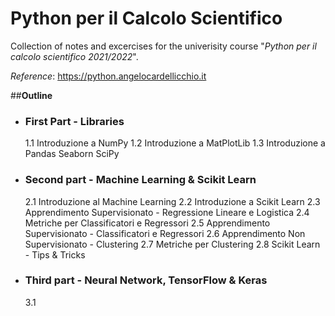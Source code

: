 # **Python per il Calcolo Scientifico**

Collection of notes and excercises for the univerisity course "*Python per il calcolo scientifico 2021/2022*".

*Reference*: 
https://python.angelocardellicchio.it

##**Outline**

- ### **First Part - Libraries**

  1.1 Introduzione a NumPy
  1.2 Introduzione a MatPlotLib
  1.3 Introduzione a Pandas Seaborn SciPy

- ### **Second part - Machine Learning & Scikit Learn**

  2.1 Introduzione al Machine Learning
  2.2 Introduzione a Scikit Learn
  2.3 Apprendimento Supervisionato - Regressione Lineare e Logistica
  2.4 Metriche per Classificatori e Regressori
  2.5 Apprendimento Supervisionato - Classificatori e Regressori
  2.6 Apprendimento Non Supervisionato - Clustering
  2.7 Metriche per Clustering
  2.8 Scikit Learn - Tips & Tricks

- ### **Third part - Neural Network, TensorFlow & Keras**

  3.1 
